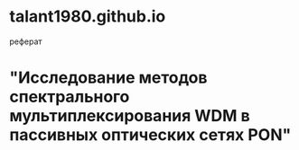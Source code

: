 # talant1980.github.io
реферат
# "Исследование методов спектрального мультиплексирования WDM в пассивных оптических сетях PON" 
